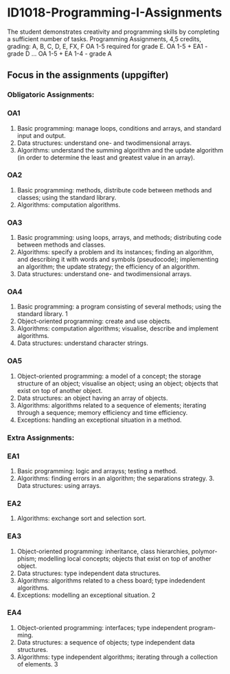 # ID1018-Programming-I-Assignments
      
The student demonstrates creativity and programming skills by completing a sufficient number of tasks.
Programming Assignments, 4,5 credits, grading: A, B, C, D, E, FX, F 
OA 1-5 required for grade E. OA 1-5 + EA1 - grade D ... OA 1-5 + EA 1-4 - grade A

## Focus in the assignments (uppgifter)

### Obligatoric Assignments:

### OA1
1. Basic programming: manage loops, conditions and arrays, and standard input and output.
2. Data structures: understand one- and twodimensional arrays.
3. Algorithms: understand the summing algorithm and the update algorithm (in order to determine the least and greatest value in an array).

### OA2
1. Basic programming: methods, distribute code between methods and classes; using the standard library.
2. Algorithms: computation algorithms.

### OA3
1. Basic programming: using loops, arrays, and methods; distributing code between methods and classes.
2. Algorithms: specify a problem and its instances; finding an algorithm, and describing it with words and symbols (pseudocode); implementing an algorithm; the update strategy; the efficiency of an algorithm.
3. Data structures: understand one- and twodimensional arrays.

### OA4
1. Basic programming: a program consisting of several methods; using the standard library.
1
2. Object-oriented programming: create and use objects.
3. Algorithms: computation algorithms; visualise, describe and implement algorithms.
4. Data structures: understand character strings.
 
### OA5
1. Object-oriented programming: a model of a concept; the storage structure of an object; visualise an object; using an object; objects that exist on top of another object.
2. Data structures: an object having an array of objects.
3. Algorithms: algorithms related to a sequence of elements; iterating through a sequence; memory efficiency and time efficiency.
4. Exceptions: handling an exceptional situation in a method.

### Extra Assignments:

### EA1
1. Basic programming: logic and arrayss; testing a method.
2. Algorithms: finding errors in an algorithm; the separations strategy. 3. Data structures: using arrays.

### EA2
1. Algorithms: exchange sort and selection sort.

### EA3
1. Object-oriented programming: inheritance, class hierarchies, polymor- phism; modelling local concepts; objects that exist on top of another object.
2. Data structures: type independent data structures.
3. Algorithms: algorithms related to a chess board; type indedendent algorithms.
4. Exceptions: modelling an exceptional situation.
2

### EA4
1. Object-oriented programming: interfaces; type independent program- ming.
2. Data structures: a sequence of objects; type independent data structures.
3. Algorithms: type independent algorithms; iterating through a collection of elements.
3


